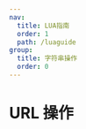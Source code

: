 ```yaml
---
nav:
  title: LUA指南
  order: 1
  path: /luaguide
group:
  title: 字符串操作
  order: 0
---
```


# URL 操作
